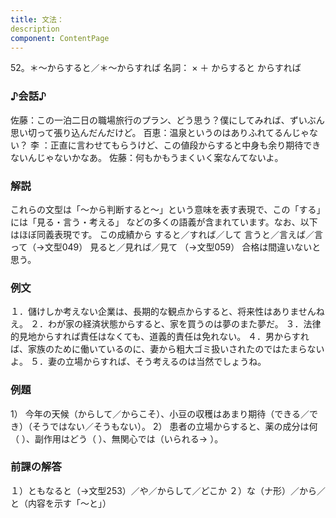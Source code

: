 ```yaml
---
title: 文法：
description
component: ContentPage
---
```



52。＊～からすると／＊～からすれば
名詞： × ＋ からすると からすれば
### ♪会話♪
佐藤：この一泊二日の職場旅行のプラン、どう思う？僕にしてみれば、ずいぶん思い切って張り込んだんだけど。 百恵：温泉というのはありふれてるんじゃない？
李 ：正直に言わせてもらうけど、この値段からすると中身も余り期待できないんじゃないかなあ。 佐藤：何もかもうまくいく案なんてないよ。
### 解説
これらの文型は「～から判断すると～」という意味を表す表現で、この「する」には「見る・言う・考える」 などの多くの語義が含まれています。なお、以下はほぼ同義表現です。
この成績から すると／すれば／して
言うと／言えば／言って（→文型049）
見ると／見れば／見て （→文型059）
合格は間違いないと思う。
### 例文
１．儲けしか考えない企業は、長期的な観点からすると、将来性はありませんねえ。
２．わが家の経済状態からすると、家を買うのは夢のまた夢だ。
３．法律的見地からすれば責任はなくても、道義的責任は免れない。
４．男からすれば、家族のために働いているのに、妻から粗大ゴミ扱いされたのではたまらないよ。
５．妻の立場からすれば、そう考えるのは当然でしょうね。
### 例題
1） 今年の天候（からして／からこそ）、小豆の収穫はあまり期待（できる／でき）（そうではない／そうもない）。
2） 患者の立場からすると、薬の成分は何（ ）、副作用はどう（ ）、無関心では（いられる→ ）。
### 前課の解答
１）ともなると（→文型253）／や／からして／どこか
２）な（ナ形）／から／と（内容を示す「～と」）
